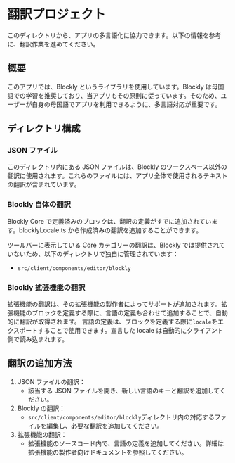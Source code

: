# 翻訳プロジェクト

このディレクトリから、アプリの多言語化に協力できます。以下の情報を参考に、翻訳作業を進めてください。

## 概要

このアプリでは、Blockly というライブラリを使用しています。Blockly は母国語での学習を推奨しており、当アプリもその原則に従っています。そのため、ユーザーが自身の母国語でアプリを利用できるように、多言語対応が重要です。

## ディレクトリ構成

### JSON ファイル

このディレクトリ内にある JSON ファイルは、Blockly のワークスペース以外の翻訳に使用されます。これらのファイルには、アプリ全体で使用されるテキストの翻訳が含まれています。

### Blockly 自体の翻訳

Blockly Core で定義済みのブロックは、翻訳の定義がすでに追加されています。blocklyLocale.ts から作成済みの翻訳を追加することができます。

ツールバーに表示している Core カテゴリーの翻訳は、Blockly では提供されていないため、以下のディレクトリで独自に管理されています：

- `src/client/components/editor/blockly`

### Blockly 拡張機能の翻訳

拡張機能の翻訳は、その拡張機能の製作者によってサポートが追加されます。拡張機能のブロックを定義する際に、言語の定義も合わせて追加することで、自動的に翻訳が取得されます。
言語の定義は、ブロックを定義する際に`locale`をエクスポートすることで使用できます。宣言した locale は自動的にクライアント側で読み込まれます。

## 翻訳の追加方法

1. JSON ファイルの翻訳：
   - 該当する JSON ファイルを開き、新しい言語のキーと翻訳を追加してください。
2. Blockly の翻訳：
   - `src/client/components/editor/blockly`ディレクトリ内の対応するファイルを編集し、必要な翻訳を追加してください。
3. 拡張機能の翻訳：
   - 拡張機能のソースコード内で、言語の定義を追加してください。詳細は拡張機能の製作者向けドキュメントを参照してください。
